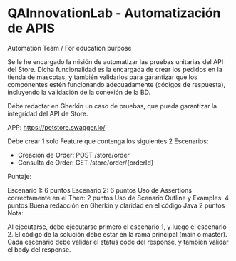 # QAInnovationLab - Automatización de APIS

Automation Team / For education purpose

Se le he encargado la misión de automatizar las pruebas unitarias del API del Store. Dicha funcionalidad es la encargada de crear los pedidos en la tienda de mascotas, y también validarlos para garantizar que los componentes estén funcionando adecuadamente (códigos de respuesta), incluyendo la validación de la conexión de la BD.

Debe redactar en Gherkin un caso de pruebas, que pueda garantizar la integridad del API de Store.

APP: https://petstore.swagger.io/

Debe crear 1 solo Feature que contenga los siguientes 2 Escenarios:

- Creación de Order: POST /store/order
- Consulta de Order: GET /store/order/{orderId}

Puntaje:

Escenario 1: 6 puntos
Escenario 2: 6 puntos
Uso de Assertions correctamente en el Then: 2 puntos
Uso de Scenario Outline y Examples: 4 puntos
Buena redacción en Gherkin y claridad en el código Java 2 puntos
Nota:

Al ejecutarse, debe ejecutarse primero el escenario 1, y luego el escenario 2.
El código de la solución debe estar en la rama principal (main o master).
Cada escenario debe validar el status code del response, y también validar el body del response.
